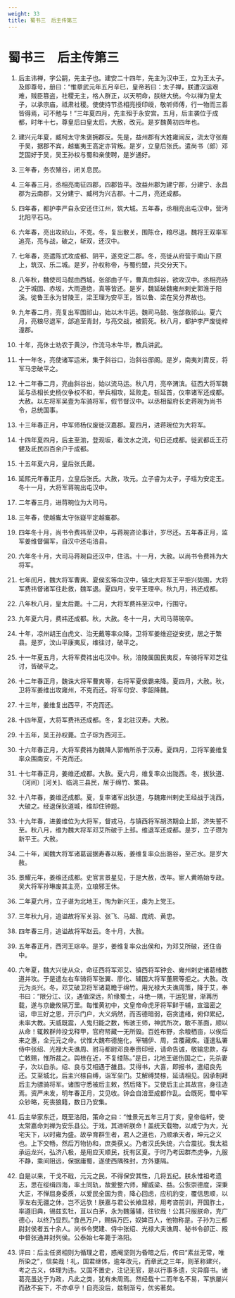 ```yaml
---
weight: 33
title: 蜀书三　后主传第三
---
```


# 蜀书三　后主传第三

1. <span id="蜀书三　后主传第三-1"></span>
后主讳禅，字公嗣，先主子也。建安二十四年，先主为汉中王，立为王太子。及即尊号，册曰：“惟章武元年五月辛巳，皇帝若曰：太子禅，朕遭汉运艰难，贼臣篡盗，社稷无主，格人群正，以天明命，朕继大统。今以禅为皇太子，以承宗庙，祗肃社稷。使使持节丞相亮授印绶，敬听师傅，行一物而三善皆得焉，可不勉与！”三年夏四月，先主殂于永安宫。五月，后主袭位于成都，时年十七，尊皇后曰皇太后。大赦，改元。是岁魏黄初四年也。

2. <span id="蜀书三　后主传第三-2"></span>
建兴元年夏，臧柯太守朱褒拥郡反。先是，益州郡有大姓雍闿反，流太守张裔于吴，据郡不宾，越巂夷王高定亦背叛。是岁，立皇后张氏。遣尚书（郎）邓芝固好于吴，吴王孙权与蜀和亲使聘，是岁通好。

3. <span id="蜀书三　后主传第三-3"></span>
三年春，务农殖谷，闭关息民。

4. <span id="蜀书三　后主传第三-4"></span>
三年春三月，丞相亮南征四郡，四郡皆平。改益州郡为建宁郡，分建宁、永昌郡为云南郡，又分建宁、臧柯为兴古郡。十二月，亮还成都。

5. <span id="蜀书三　后主传第三-5"></span>
四年春，都护李严自永安还住江州，筑大城。五年春，丞相亮出屯汉中，营沔北阳平石马。

6. <span id="蜀书三　后主传第三-6"></span>
六年春，亮出攻祁山，不克。冬，复出散关，围陈仓，粮尽退。魏将王双率军追亮，亮与战，破之，斩双，还汉中。

7. <span id="蜀书三　后主传第三-7"></span>
七年春，亮遣陈式攻成都、阴平，遂克定二郡。冬，亮徙从府营于南山下原上，筑汉、乐二城。是岁，孙权称帝，与蜀约盟，共交分天下。

8. <span id="蜀书三　后主传第三-8"></span>
八年秋，魏使司马懿由西城，张郃由子午，曹真由斜谷，欲攻汉中。丞相亮待之于城固、赤坂，大雨道绝，真等皆还。是岁，魏延破魏雍州剌史郭淮于阳溪。徙鲁王永为甘陵王，梁王理为安平王，皆以鲁、梁在吴分界故也。

9. <span id="蜀书三　后主传第三-9"></span>
九年春二月，亮复出军围祁山，始以木牛运。魏司马懿、张郃救祁山。夏六月，亮粮尽退军，郃追至青封，与亮交战，被箭死。秋八月，都护李严废徙梓潼郡。

10. <span id="蜀书三　后主传第三-10"></span>
十年，亮休士劝农于黄沙，作流马木牛毕，教兵讲武。

11. <span id="蜀书三　后主传第三-11"></span>
十一年冬，亮使诸军运米，集于斜谷口，治斜谷邸阁。是岁，南夷刘胄反，将军马忠破平之。

12. <span id="蜀书三　后主传第三-12"></span>
十二年春二月，亮由斜谷出，始以流马运。秋八月，亮卒渭滨。征西大将军魏延与丞相长史杨仪争权不和，举兵相攻，延败走。斩延首，仪率诸军还成都。大赦。以左将军吴壹为车骑将军，假节督汉中。以丞相留府长史蒋琬为尚书令，总统国事。

13. <span id="蜀书三　后主传第三-13"></span>
十三年春正月，中军师杨仪废徙汉嘉郡。夏四月，进蒋琬位为大将军。

14. <span id="蜀书三　后主传第三-14"></span>
十四年夏四月，后主至湔，登观坂，看汶水之流，旬日还成都。徙武都氐王苻健及氐民四百余户于成都。

15. <span id="蜀书三　后主传第三-15"></span>
十五年夏六月，皇后张氏薨。

16. <span id="蜀书三　后主传第三-16"></span>
延熙元年春正月，立皇后张氏。大赦，攻元。立子睿为太子，子瑶为安定王。冬十一月，大将军蒋琬出屯汉中。

17. <span id="蜀书三　后主传第三-17"></span>
二年春三月，进蒋琬位为大司马。

18. <span id="蜀书三　后主传第三-18"></span>
三年春，使越巂太守张嶷平定越巂郡。

19. <span id="蜀书三　后主传第三-19"></span>
四年冬十月，尚书令费祎至汉中，与蒋琬咨论事计，岁尽还。五年春正月，监军姜维督偏军，自汉中还屯涪县。

20. <span id="蜀书三　后主传第三-20"></span>
六年冬十月，大司马蒋琬自还汉中，住涪。十一月，大赦。以尚书令费祎为大将军。

21. <span id="蜀书三　后主传第三-21"></span>
七年闰月，魏大将军曹爽、夏侯玄等向汉中，镇北大将军王平拒兴势围，大将军费祎督诸军往赴救，魏军退。夏四月，安平王理卒。秋九月，祎还成都。

22. <span id="蜀书三　后主传第三-22"></span>
八年秋八月，皇太后薨。十二月，大将军费祎至汉中，行围守。

23. <span id="蜀书三　后主传第三-23"></span>
九年夏六月，费祎还成都。秋，大赦。冬十一月，大司马蒋琬卒。

24. <span id="蜀书三　后主传第三-24"></span>
十年，凉州胡王白虎文、治无戴等率众降，卫将军姜维迎逆安抚，居之于繁县。是岁，汶山平康夷反，维往讨，破平之。

25. <span id="蜀书三　后主传第三-25"></span>
十一年夏五月，大将军费祎出屯汉中。秋，涪陵属国民夷反，车骑将军邓芝往讨，皆破平之。

26. <span id="蜀书三　后主传第三-26"></span>
十二年春正月，魏诛大将军曹爽等，右将军夏侯霸来降。夏四月，大赦。秋，卫将军姜维出攻雍州，不克而还。将军句安、李韶降魏。

27. <span id="蜀书三　后主传第三-27"></span>
十三年，姜维复出西平，不克而还。

28. <span id="蜀书三　后主传第三-28"></span>
十四年夏，大将军费祎还成都。冬，复北驻汉寿。大赦。

29. <span id="蜀书三　后主传第三-29"></span>
十五年，吴王孙权薨。立子琮为西河王。

30. <span id="蜀书三　后主传第三-30"></span>
十六年春正月，大将军费祎为魏降人郭脩所杀于汉寿。夏四月，卫将军姜维复率众围南安，不克而还。

31. <span id="蜀书三　后主传第三-31"></span>
十七年春正月，姜维还成都。大赦。夏六月，维复率众出陇西。冬，拔狄道、（河间）[河关]、临洮三县民，居于绵竹、繁县。

32. <span id="蜀书三　后主传第三-32"></span>
十八年春，姜维还成都。夏，复率诸军出狄道，与魏雍州剌史王经战于洮西，大破之。经退保狄道城，维却住钟题。

33. <span id="蜀书三　后主传第三-33"></span>
十九年春，进姜维位为大将军，督戎马，与镇西将军胡济期会上邽，济失誓不至。秋八月，维为魏大将军邓艾所破于上邽。维退军还成都。是岁，立子瓒为新平王。大赦。

34. <span id="蜀书三　后主传第三-34"></span>
二十年，闻魏大将军诸葛诞据寿春以叛，姜维复率众出骆谷，至芒水。是岁大赦。

35. <span id="蜀书三　后主传第三-35"></span>
景耀元年，姜维还成都。史官言景星见，于是大赦，改年。宦人黄皓始专政。吴大将军孙琳废其主亮，立琅邪王休。

36. <span id="蜀书三　后主传第三-36"></span>
二年夏六月，立子谌为北地王，恂为新兴王，虔为上党王。

37. <span id="蜀书三　后主传第三-37"></span>
三年秋九月，追谥故将军关羽、张飞、马超、庞统、黄忠。

38. <span id="蜀书三　后主传第三-38"></span>
四年春三月，追谥故将军赵云。冬十月，大赦。

39. <span id="蜀书三　后主传第三-39"></span>
五年春正月，西河王琮卒。是岁，姜维复率众出侯和，为邓艾所破，还住沓中。

40. <span id="蜀书三　后主传第三-40"></span>
六年夏，魏大兴徒从众，命征西将军邓艾、镇西将军钟会、雍州剌史诸葛绪数道并攻。于是遣左右车骑将军张翼、廖化、辅国大将军董厥等拒之。大赦。改元为炎兴。冬，邓艾破卫将军诸葛瞻于绵竹。用光禄大夫谯周策，降于艾，奉书曰：“限分江、汉，遇值深远，阶缘蜀土，斗绝一隅，干运犯冒，渐苒历载，遂与京畿攸隔万里。每惟黄初中，文皇帝命虎牙将军鲜于辅，宣温密之诏，申三好之恩，开示门户，大义炳然，而否德暗弱，窃贪遣绪，俯仰累纪，未率大教。天威既震，人鬼归能之数，怖骇王师，神武所次，敢不革面，顺以从命！辄敕群帅投戈释甲，官府帑藏一无所毁。百姓布野，余粮栖亩，以俟后来之惠，全元元之命。伏惟大魏布德施化，宰辅伊、周，含覆藏疾。谨遣私署侍中张绍、光禄大夫谯周、驸马都尉邓良奉赍印绶，请命告诚，敬输忠款，存亡敕赐，惟所裁之。舆榇在近，不复缕陈。”是日，北地王谌伤国之亡，先杀妻子，次以自杀。绍、良与艾相遇于雒县。艾得书，大喜，即报书，遣绍良先还。艾至城北，后主兴榇自缚，诣军垒门。艾解缚焚榇，延请相见。因承制拜后主为骠骑将军。诸围守悉被后主敕，然后降下。艾使后主止其故宫，身往造焉。资严未发，明年春正月，艾见收。钟会自涪至成都作乱。会既死，蜀中军众钞略，死丧狼籍，数日乃安集。

41. <span id="蜀书三　后主传第三-41"></span>
后主举家东迁，既至洛阳，策命之曰：“惟景元五年三月丁亥，皇帝临轩，使太常嘉命刘禅为安乐县公。于戏，其进听朕命！盖统天载物，以咸宁为大，光宅天下，以时雍为盛。故孕育群生者，君人之道也，乃顺承天者，坤元之义也。上下交畅，然后万物协和，庶类获乂。乃者汉氏失统，六合震扰。我太祖承运龙兴，弘济八极，是用应天顺民，抚有区夏。于时乃考因群杰虎争，九服不静，乘间阻远，保据庸蜀，遂使西隅殊封，方外壅隔。

42. <span id="蜀书三　后主传第三-42"></span>
自是以来，干戈不戢，元元之民，不得保安其性，几将五纪。朕永惟祖考遗志，思在绥缉四海，率土同轨，故爰整六师，耀威梁、益。公恢崇德度，深秉大正，不惮屈身委质，以爱民全国为贵，降心回虑，应机豹变，覆信思顺，以享左右无疆之休，岂不远欤！朕嘉与君公长飨显禄，用考咨前训，开国胙土，率遵旧典，锡兹玄牡，苴以白茅，永为魏藩辅，往钦哉！公其只服朕命，克广德心，以终乃显烈。”食邑万户，赐绢万匹，奴婢百人，他物称是。子孙为三都尉封侯者五十余人。尚书令樊建、侍中张绍、光禄大夫谯周、秘书令卻正、殿中督张通并封列侯。公泰始七年薨于洛阳。

43. <span id="蜀书三　后主传第三-43"></span>
评曰：后主任贤相则为循理之君，惑阉坚则为昏暗之后，传曰“素丝无常，唯所染之”，信矣哉！礼，国君继体，逾年改元，而章武之三年，则革称建兴，考之古义，体理为违。又国不置史，注记无官，是以行事多遗，灾异靡书。诸葛亮虽达于为政，凡此之类，犹有未周焉。然经载十二而年名不易，军旅屡兴而赦不妄下，不亦卓乎！自亮没后，兹制渐亏，优劣著矣。
